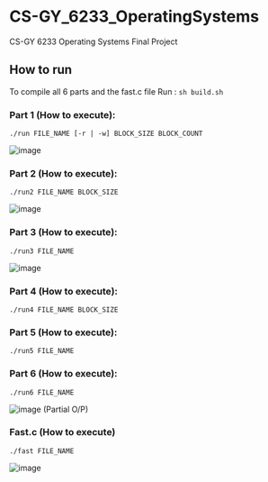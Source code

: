 # CS-GY_6233_OperatingSystems
CS-GY 6233 Operating Systems Final Project

## How to run
To compile all 6 parts and the fast.c file Run : `sh build.sh`

### Part 1 (How to execute):
`./run FILE_NAME [-r | -w] BLOCK_SIZE BLOCK_COUNT`

![image](https://user-images.githubusercontent.com/21151348/145730580-153243f0-2827-4283-bd87-0e90520eb718.png)

### Part 2 (How to execute):
`./run2 FILE_NAME BLOCK_SIZE`

![image](https://user-images.githubusercontent.com/21151348/145730623-52aca15b-539a-43af-a500-36939e50fd96.png)


### Part 3 (How to execute):
`./run3 FILE_NAME`

![image](https://user-images.githubusercontent.com/21151348/145730646-f40fc4ce-148b-46fb-92ee-064f12e603db.png)


### Part 4 (How to execute):
`./run4 FILE_NAME BLOCK_SIZE`

### Part 5 (How to execute):
`./run5 FILE_NAME`

### Part 6 (How to execute):
`./run6 FILE_NAME`

![image](https://user-images.githubusercontent.com/21151348/145730721-3b938077-7dbe-4ea8-a920-15565f09dea6.png)
(Partial O/P)

### Fast.c (How to execute)
`./fast FILE_NAME`

![image](https://user-images.githubusercontent.com/21151348/145730826-8d4fafa6-68b3-45f2-8bb5-b6ca53052f59.png)

